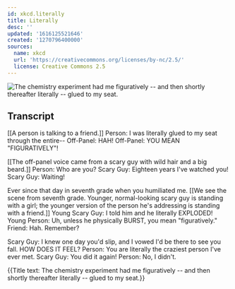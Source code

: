 ```yaml
---
id: xkcd.literally
title: Literally
desc: ''
updated: '1616125521646'
created: '1270796400000'
sources:
  name: xkcd
  url: 'https://creativecommons.org/licenses/by-nc/2.5/'
  license: Creative Commons 2.5
---
```

![The chemistry experiment had me figuratively -- and then shortly thereafter literally -- glued to my seat.](https://imgs.xkcd.com/comics/literally.png)

## Transcript
[[A person is talking to a friend.]]
Person: I was literally glued to my seat through the entire--
Off-Panel: HAH!
Off-Panel: YOU MEAN "FIGURATIVELY"!

[[The off-panel voice came from a scary guy with wild hair and a big beard.]]
Person: Who are you?
Scary Guy: Eighteen years I've watched you!
Scary Guy: Waiting!

Ever since that day in seventh grade when you humiliated me.
[[We see the scene from seventh grade. Younger, normal-looking scary guy is standing with a girl; the younger version of the person he's addressing is standing with a friend.]]
Young Scary Guy: I told him and he literally EXPLODED!
Young Person: Uh, unless he physically BURST, you mean "figuratively."
Friend: Hah.
Remember?

Scary Guy: I knew one day you'd slip, and I vowed I'd be there to see you fall. HOW DOES IT FEEL?
Person: You are literally the craziest person I've ever met.
Scary Guy: You did it again!
Person: No, I didn't.

{{Title text: The chemistry experiment had me figuratively -- and then shortly thereafter literally -- glued to my seat.}}
